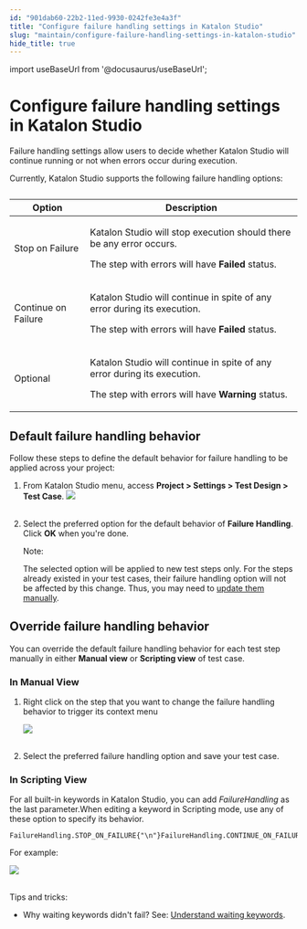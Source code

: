 ```yaml
---
id: "901dab60-22b2-11ed-9930-0242fe3e4a3f"
title: "Configure failure handling settings in Katalon Studio"
slug: "maintain/configure-failure-handling-settings-in-katalon-studio"
hide_title: true
---
```

import useBaseUrl from '@docusaurus/useBaseUrl';


# <a id="id" class="anchor_top_offset"/><a id="ariaid-title1" class="anchor_top_offset"/>Configure failure handling settings in <span xmlns="http://www.w3.org/1999/xhtml" className="ph">Katalon Studio</span> 

<p xmlns="http://www.w3.org/1999/xhtml" className="p">Failure handling settings allow users to decide whether Katalon   Studio will continue running or not when errors occur during   execution.</p> 
<p xmlns="http://www.w3.org/1999/xhtml" className="p">Currently, Katalon Studio supports the following failure   handling options:</p> 
<table xmlns="http://www.w3.org/1999/xhtml" className="table anchor_top_offset" id="id__c63b9c34-dd93-4a76-aade-4df3e890effd"><caption /><thead className="thead"><tr className><th className="entry anchor_top_offset" id="id__c63b9c34-dd93-4a76-aade-4df3e890effd__entry__1">Option</th><th className="entry anchor_top_offset" id="id__c63b9c34-dd93-4a76-aade-4df3e890effd__entry__2">Description</th></tr></thead><tbody className="tbody"><tr className><td className="entry" headers="id__c63b9c34-dd93-4a76-aade-4df3e890effd__entry__1 id__c63b9c34-dd93-4a76-aade-4df3e890effd__entry__2 ">Stop on Failure</td><td className="entry" headers="id__c63b9c34-dd93-4a76-aade-4df3e890effd__entry__1 id__c63b9c34-dd93-4a76-aade-4df3e890effd__entry__2 ">         <p className="p">Katalon Studio will stop execution should there be any error           occurs.</p>         <p className="p">The step with errors will have <strong className="ph b">Failed</strong>           status.</p>       </td></tr><tr className><td className="entry" headers="id__c63b9c34-dd93-4a76-aade-4df3e890effd__entry__1 id__c63b9c34-dd93-4a76-aade-4df3e890effd__entry__2 ">Continue on Failure</td><td className="entry" headers="id__c63b9c34-dd93-4a76-aade-4df3e890effd__entry__1 id__c63b9c34-dd93-4a76-aade-4df3e890effd__entry__2 ">         <p className="p">Katalon Studio will continue in spite of any error during its           execution.</p>         <p className="p">The step with errors will have <strong className="ph b">Failed</strong>           status.</p>       </td></tr><tr className><td className="entry" headers="id__c63b9c34-dd93-4a76-aade-4df3e890effd__entry__1 id__c63b9c34-dd93-4a76-aade-4df3e890effd__entry__2 ">Optional</td><td className="entry" headers="id__c63b9c34-dd93-4a76-aade-4df3e890effd__entry__1 id__c63b9c34-dd93-4a76-aade-4df3e890effd__entry__2 ">         <p className="p">Katalon Studio will continue in spite of any error during its           execution.</p>         <p className="p"> The step with errors will have <strong className="ph b">Warning</strong>           status.</p>       </td></tr></tbody></table> 

## <a id="id_1" class="anchor_top_offset"/>Default failure handling behavior

<p xmlns="http://www.w3.org/1999/xhtml" className="p">Follow these steps to define the default behavior for failure   handling to be applied across your project:</p> 
<ol xmlns="http://www.w3.org/1999/xhtml" className="ol"><li className="li">From Katalon Studio menu, access <strong className="ph b">Project &gt;       Settings &gt; Test Design &gt; Test Case</strong>. <img className="image" src={useBaseUrl("https://github.com/katalon-studio/docs-images/raw/master/katalon-studio/docs/failure-handling/image2017-6-30-203A363A43.png")} /><br /><br />   </li><li className="li">     <p className="p">Select the preferred option for the default behavior of       <strong className="ph b">Failure Handling</strong>. Click <strong className="ph b">OK</strong> when       you're done.</p>     <div className="note note note_note"><span className="note__title">Note:</span>        <p className="p">The selected option will be applied to new test steps only. For         the steps already existed in your test cases, their failure         handling option will not be affected by this change. Thus, you may         need to <a className="xref" href="/docs/maintain/configure-failure-handling-settings-in-katalon-studio#id_2">update           them manually</a>.</p>     </div>   </li></ol> 
    

## <a id="id_2" class="anchor_top_offset"/>Override failure handling behavior

    
      
<p xmlns="http://www.w3.org/1999/xhtml" className="p">You can override the default failure handling behavior for each   test step manually in either <strong className="ph b">Manual view</strong> or   <strong className="ph b">Scripting view</strong> of test case. </p> 
    
          
      

### <a id="id_3" class="anchor_top_offset"/>In Manual View

      
        
<ol xmlns="http://www.w3.org/1999/xhtml" className="ol">   <li className="li">     <p className="p">Right click on the step that you want to change the failure       handling behavior to trigger its context menu</p>     <p className="p">       <img className="image" src={useBaseUrl("https://github.com/katalon-studio/docs-images/raw/master/katalon-studio/docs/failure-handling/image2017-8-18-153A133A36.png")} /><br /><br />     </p>   </li>   <li className="li">     <p className="p">Select the preferred failure handling option and save your test       case.</p>   </li> </ol> 
      
    

### <a id="id_4" class="anchor_top_offset"/>In Scripting View

<p xmlns="http://www.w3.org/1999/xhtml" className="p">For all built-in keywords in Katalon Studio, you can add   <em className="ph i">FailureHandling</em> as the last parameter.When editing a   keyword in Scripting mode, use any of these option to specify its   behavior.</p> 
<pre xmlns="http://www.w3.org/1999/xhtml" className="pre codeblock"><code>FailureHandling.STOP_ON_FAILURE{"\n"}FailureHandling.CONTINUE_ON_FAILURE{"\n"}FailureHandling.OPTIONAL{"\n"}</code></pre> 
<p xmlns="http://www.w3.org/1999/xhtml" className="p">For example:</p> 
<p xmlns="http://www.w3.org/1999/xhtml" className="p">   <img className="image" src={useBaseUrl("https://github.com/katalon-studio/docs-images/raw/master/katalon-studio/docs/failure-handling/23.png")} /><br /><br /> </p> 
<div xmlns="http://www.w3.org/1999/xhtml" className="p">Tips and tricks: <ul className="ul"><li className="li"><p className="p"> Why waiting keywords didn't fail? See: <a className="xref" href="/docs/create-tests/keywords/using-keywords-in-katalon-studio/web-testing/understand-waiting-keywords-in-katalon-studio">Understand
          waiting keywords</a>.</p></li></ul></div>
